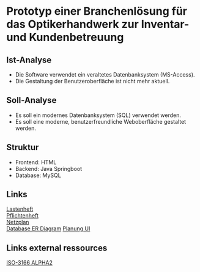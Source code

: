 # Prototyp einer Branchenlösung für das Optikerhandwerk zur Inventar- und Kundenbetreuung

## Ist-Analyse

- Die Software verwendet ein veraltetes Datenbanksystem (MS-Access).
- Die Gestaltung der Benutzeroberfläche ist nicht mehr aktuell.

## Soll-Analyse

- Es soll ein modernes Datenbanksystem (SQL) verwendet werden.
- Es soll eine moderne, benutzerfreundliche Weboberfläche gestaltet werden.

## Struktur
* Frontend: HTML
* Backend: Java Springboot
* Database: MySQL

## Links
[Lastenheft](https://kstlinfo-my.sharepoint.com/:w:/g/personal/marten_knystock_campus_kstl_de/EWdrL29u_n9MoWcfNHLSBcoBSCiM-zFt9eo9uOuwIlvDog?e=k9mJ6w)
<br>
[Pflichtenheft](https://kstlinfo-my.sharepoint.com/:w:/g/personal/tom_volmer_campus_kstl_de/EQo7P0h-HmlJqI1qdyyq3ZwBZkbRvNAZmD0urwarAb6m0w?rtime=PGvW8PWA2kg)
<br>
[Netzplan](https://kstlinfo-my.sharepoint.com/:x:/g/personal/marten_knystock_campus_kstl_de/EStvpgzskKpLkfu888DZk0cBtcmsMb1jRR7kZ5JvLuGoBw)
<br>
[Database ER Diagram](https://lucid.app/lucidchart/08941d25-94ba-4ccc-87b8-e5279fa2f4c5/edit?viewport_loc=-199%2C-21%2C3426%2C1558%2C0_0&invitationId=inv_fa3c614f-6ac6-4183-a9d4-6889f62b9cfc#)
[Planung UI](https://app.moqups.com/Zbmm5mG5cZXwIF5PqtXo1HitC3PoHLhZ/view/page/ad64222d5)

## Links external ressources
[ISO-3166 ALPHA2](https://de.wikipedia.org/wiki/ISO-3166-1-Kodierliste)
<br>
